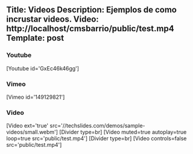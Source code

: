 Title: Videos
Description: Ejemplos de como incrustar videos.
Video: http://localhost/cmsbarrio/public/test.mp4
Template: post
----

### Youtube

[Youtube id='GxEc46k46gg']

### Vimeo

[Vimeo id='149129821']


### Video

[Video ext='true' src='//techslides.com/demos/sample-videos/small.webm']
[Divider type=br]
[Video muted=true autoplay=true loop=true src='public/test.mp4']
[Divider type=br]
[Video controls=false src='public/test.mp4']
